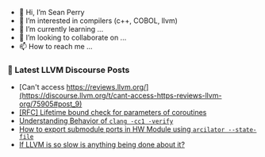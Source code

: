 - 👋 Hi, I’m Sean Perry
- 👀 I’m interested in compilers (c++, COBOL, llvm)
- 🌱 I’m currently learning ...
- 💞️ I’m looking to collaborate on ...
- 📫 How to reach me ...

<!---
s66perry/s66perry is a ✨ special ✨ repository because its `README.md` (this file) appears on your GitHub profile.
You can click the Preview link to take a look at your changes.
--->
### 📕 Latest LLVM Discourse Posts

<!-- DISCOURSE-LLVM:START -->
- [Can&#39;t access https://reviews.llvm.org/](https://discourse.llvm.org/t/cant-access-https-reviews-llvm-org/75905#post_9)
- [[RFC] Lifetime bound check for parameters of coroutines](https://discourse.llvm.org/t/rfc-lifetime-bound-check-for-parameters-of-coroutines/74253#post_17)
- [Understanding Behavior of `clang -cc1 -verify`](https://discourse.llvm.org/t/understanding-behavior-of-clang-cc1-verify/72484#post_5)
- [How to export submodule ports in HW Module using `arcilator --state-file`](https://discourse.llvm.org/t/how-to-export-submodule-ports-in-hw-module-using-arcilator-state-file/75852#post_9)
- [If LLVM is so slow is anything being done about it?](https://discourse.llvm.org/t/if-llvm-is-so-slow-is-anything-being-done-about-it/75389?page=4#post_66)
<!-- DISCOURSE-LLVM:END -->
